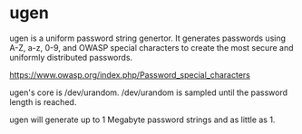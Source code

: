 # ugen

ugen is a uniform password string genertor.  It generates passwords using A-Z, a-z, 0-9, and OWASP special characters to create the most secure and uniformly distributed passwords.

https://www.owasp.org/index.php/Password_special_characters

ugen's core is /dev/urandom.  /dev/urandom is sampled until the password length is reached.

ugen will generate up to 1 Megabyte password strings and as little as 1.
